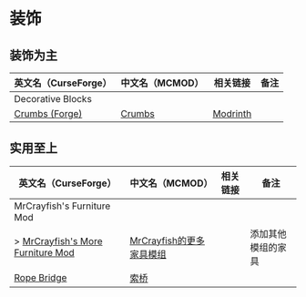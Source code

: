 # 装饰

## 装饰为主

| 英文名（CurseForge）                                                  | 中文名（MCMOD）                                | 相关链接                                    | 备注 |
| --------------------------------------------------------------------- | ---------------------------------------------- | ------------------------------------------- | ---- |
| Decorative Blocks                                                     |                                                |                                             |      |
| [Crumbs (Forge)](https://www.curseforge.com/minecraft/mc-mods/crumbs) | [Crumbs](https://www.mcmod.cn/class/7536.html) | [Modrinth](https://modrinth.com/mod/crumbs) |      |

## 实用至上

| 英文名（CurseForge）                                                                                            | 中文名（MCMOD）                                                  | 相关链接 | 备注               |
| --------------------------------------------------------------------------------------------------------------- | ---------------------------------------------------------------- | -------- | ------------------ |
| MrCrayfish's Furniture Mod                                                                                      |                                                                  |          |                    |
| > [MrCrayfish's More Furniture Mod](https://www.curseforge.com/minecraft/mc-mods/mrcrayfish-more-furniture-mod) | [MrCrayfish的更多家具模组](https://www.mcmod.cn/class/4554.html) |          | 添加其他模组的家具 |
| [Rope Bridge](https://www.curseforge.com/minecraft/mc-mods/rope-bridge)                                         | [索桥](https://www.mcmod.cn/class/1609.html)                     |          |                    |
